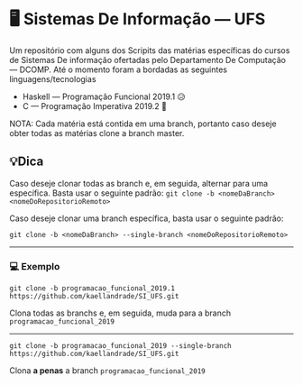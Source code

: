 # 🖥️ Sistemas De Informação — UFS

Um repositório com alguns dos Scripits das matérias específicas do cursos de Sistemas De informação ofertadas pelo Departamento De Computação — DCOMP. Até o momento foram a bordadas as seguintes linguagens/tecnologias

- Haskell — Programação Funcional 2019.1 😥
- C — Programação Imperativa 2019.2 🙂

NOTA: Cada matéria está contida em uma branch, portanto caso deseje obter todas as matérias clone a branch master. 

## 💡Dica

Caso deseje clonar todas as branch e, em seguida, alternar para uma específica. Basta usar o seguinte padrão: `git clone -b <nomeDaBranch> <nomeDoRepositorioRemoto>`

Caso deseje clonar uma branch específica, basta usar o seguinte padrão:

`git clone -b <nomeDaBranch> --single-branch <nomeDoRepositorioRemoto>`

---

### 💻 Exemplo

`git clone -b programacao_funcional_2019.1 https://github.com/kaellandrade/SI_UFS.git`

Clona todas as branchs e, em seguida, muda para a branch `programacao_funcional_2019`

---

`git clone -b programacao_funcional_2019 --single-branch https://github.com/kaellandrade/SI_UFS.git`

Clona **a penas** a branch `programacao_funcional_2019`
